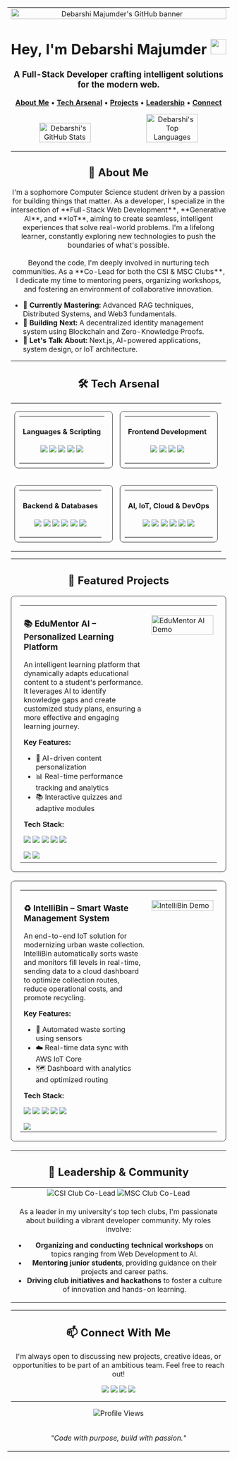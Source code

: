 <table align="center" width="100%">
<tr>
<td>

<div align="center">
  <img src="https://raw.githubusercontent.com/Neel-stack-deb/Neel-stack-deb/main/github-header-image.png" alt="Debarshi Majumder's GitHub banner" width="100%"/>
  <br>
  <h1>
    Hey, I'm Debarshi Majumder 
    <img src="https://media.giphy.com/media/hvRJCLFzcasrR4ia7z/giphy.gif" width="35px"/>
  </h1>
  <h3>
    A Full-Stack Developer crafting intelligent solutions for the modern web.
  </h3>
</div>

<p align="center">
  <a href="#-about-me"><strong>About Me</strong></a> •
  <a href="#-tech-arsenal"><strong>Tech Arsenal</strong></a> •
  <a href="#-featured-projects"><strong>Projects</strong></a> •
  <a href="#-leadership--community"><strong>Leadership</strong></a> •
  <a href="#-connect-with-me"><strong>Connect</strong></a>
</p>

<p align="center">
  <img width="49%" src="https://github-readme-stats.vercel.app/api?username=Neel-stack-deb&show_icons=true&theme=tokyonight&icon_color=79ff97&hide_border=true&count_private=true&include_all_commits=true" alt="Debarshi's GitHub Stats" />
  <img width="49%" src="https://github-readme-stats.vercel.app/api/top-langs/?username=Neel-stack-deb&layout=compact&theme=tokyonight&hide_border=true" alt="Debarshi's Top Languages" />
</p>

---

<h2 id="-about-me" align="center">🚀 About Me</h2>

<p align="center">
I'm a sophomore Computer Science student driven by a passion for building things that matter. As a developer, I specialize in the intersection of **Full-Stack Web Development**, **Generative AI**, and **IoT**, aiming to create seamless, intelligent experiences that solve real-world problems. I'm a lifelong learner, constantly exploring new technologies to push the boundaries of what's possible.
<br><br>
Beyond the code, I'm deeply involved in nurturing tech communities. As a **Co-Lead for both the CSI & MSC Clubs**, I dedicate my time to mentoring peers, organizing workshops, and fostering an environment of collaborative innovation.
</p>

-   🌱 **Currently Mastering:** Advanced RAG techniques, Distributed Systems, and Web3 fundamentals.
-   🔭 **Building Next:** A decentralized identity management system using Blockchain and Zero-Knowledge Proofs.
-   💬 **Let's Talk About:** Next.js, AI-powered applications, system design, or IoT architecture.

---

<h2 id="-tech-arsenal" align="center">🛠️ Tech Arsenal</h2>

<table width="100%">
  <tr>
    <td valign="top" width="50%">
      <table width="100%" style="border: 1px solid #333; border-radius: 8px; padding: 10px;">
        <tr><td align="center">
          <h4>Languages & Scripting</h4>
          <p>
            <img src="https://img.shields.io/badge/C++-00599C?style=for-the-badge&logo=cplusplus&logoColor=white" />
            <img src="https://img.shields.io/badge/Java-ED8B00?style=for-the-badge&logo=openjdk&logoColor=white" />
            <img src="https://img.shields.io/badge/Python-3776AB?style=for-the-badge&logo=python&logoColor=white" />
            <img src="https://img.shields.io/badge/JavaScript-F7DF1E?style=for-the-badge&logo=javascript&logoColor=black" />
            <img src="https://img.shields.io/badge/TypeScript-3178C6?style=for-the-badge&logo=typescript&logoColor=white" />
          </p>
        </td></tr>
      </table>
    </td>
    <td valign="top" width="50%">
      <table width="100%" style="border: 1px solid #333; border-radius: 8px; padding: 10px;">
        <tr><td align="center">
          <h4>Frontend Development</h4>
          <p>
            <img src="https://img.shields.io/badge/React-61DAFB?style=for-the-badge&logo=react&logoColor=black" />
            <img src="https://img.shields.io/badge/Next.js-000000?style=for-the-badge&logo=nextdotjs&logoColor=white" />
            <img src="https://img.shields.io/badge/Redux-764ABC?style=for-the-badge&logo=redux&logoColor=white" />
            <img src="https://img.shields.io/badge/Tailwind_CSS-38B2AC?style=for-the-badge&logo=tailwind-css&logoColor=white" />
          </p>
        </td></tr>
      </table>
    </td>
  </tr>
  <tr>
    <td valign="top" width="50%">
      <table width="100%" style="border: 1px solid #333; border-radius: 8px; padding: 10px;">
        <tr><td align="center">
          <h4>Backend & Databases</h4>
          <p>
            <img src="https://img.shields.io/badge/Node.js-339933?style=for-the-badge&logo=node.js&logoColor=white" />
            <img src="https://img.shields.io/badge/Express.js-000000?style=for-the-badge&logo=express&logoColor=white" />
            <img src="https://img.shields.io/badge/Django-092E20?style=for-the-badge&logo=django&logoColor=white" />
            <img src="https://img.shields.io/badge/PostgreSQL-4169E1?style=for-the-badge&logo=postgresql&logoColor=white" />
            <img src="https://img.shields.io/badge/MongoDB-47A248?style=for-the-badge&logo=mongodb&logoColor=white" />
            <img src="https://img.shields.io/badge/Redis-DC382D?style=for-the-badge&logo=redis&logoColor=white" />
          </p>
        </td></tr>
      </table>
    </td>
    <td valign="top" width="50%">
      <table width="100%" style="border: 1px solid #333; border-radius: 8px; padding: 10px;">
        <tr><td align="center">
          <h4>AI, IoT, Cloud & DevOps</h4>
          <p>
            <img src="https://img.shields.io/badge/OpenAI-412991?style=for-the-badge&logo=openai&logoColor=white" />
            <img src="https://img.shields.io/badge/AWS-232F3E?style=for-the-badge&logo=amazon-aws&logoColor=white" />
            <img src="https://img.shields.io/badge/Docker-2496ED?style=for-the-badge&logo=docker&logoColor=white" />
            <img src="https://img.shields.io/badge/Vercel-000000?style=for-the-badge&logo=vercel&logoColor=white" />
            <img src="https://img.shields.io/badge/ESP32-E7342C?style=for-the-badge&logo=espressif&logoColor=white" />
            <img src="https://img.shields.io/badge/Raspberry_Pi-A22846?style=for-the-badge&logo=raspberrypi&logoColor=white" />
          </p>
        </td></tr>
      </table>
    </td>
  </tr>
</table>

---

<h2 id="-featured-projects" align="center">🚀 Featured Projects</h2>

<table width="100%" style="border: 1px solid #333; border-radius: 8px; padding: 20px; margin-bottom: 20px;">
  <tr>
    <td valign="top" width="65%">
      <h3>📚 EduMentor AI – Personalized Learning Platform</h3>
      <p>An intelligent learning platform that dynamically adapts educational content to a student's performance. It leverages AI to identify knowledge gaps and create customized study plans, ensuring a more effective and engaging learning journey.</p>
      <strong>Key Features:</strong>
      <ul>
        <li>🤖 AI-driven content personalization</li>
        <li>📊 Real-time performance tracking and analytics</li>
        <li>📚 Interactive quizzes and adaptive modules</li>
      </ul>
      <strong>Tech Stack:</strong>
      <p>
        <img src="https://img.shields.io/badge/React-61DAFB?style=for-the-badge&logo=react&logoColor=black" />
        <img src="https://img.shields.io/badge/Node.js-339933?style=for-the-badge&logo=node.js&logoColor=white" />
        <img src="https://img.shields.io/badge/PostgreSQL-4169E1?style=for-the-badge&logo=postgresql&logoColor=white" />
        <img src="https://img.shields.io/badge/OpenAI-412991?style=for-the-badge&logo=openai&logoColor=white" />
        <img src="https://img.shields.io/badge/Vercel-000000?style=for-the-badge&logo=vercel&logoColor=white" />
      </p>
      <a href="[Link to EduMentor Repo]"><img src="https://img.shields.io/badge/Source_Code-181717?style=for-the-badge&logo=github&logoColor=white" /></a>
      <a href="[Link to EduMentor Demo]"><img src="https://img.shields.io/badge/Live_Demo-0078D4?style=for-the-badge&logo=azure-static-web-apps&logoColor=white" /></a>
    </td>
    <td valign="top" width="35%">
      <br>
      <img src="https://raw.githubusercontent.com/Neel-stack-deb/Neel-stack-deb/main/edumentor-demo.png" alt="EduMentor AI Demo" width="100%"/>
    </td>
  </tr>
</table>

<table width="100%" style="border: 1px solid #333; border-radius: 8px; padding: 20px; margin-bottom: 20px;">
  <tr>
    <td valign="top" width="65%">
      <h3>♻️ IntelliBin – Smart Waste Management System</h3>
      <p>An end-to-end IoT solution for modernizing urban waste collection. IntelliBin automatically sorts waste and monitors fill levels in real-time, sending data to a cloud dashboard to optimize collection routes, reduce operational costs, and promote recycling.</p>
      <strong>Key Features:</strong>
      <ul>
        <li>🤖 Automated waste sorting using sensors</li>
        <li>☁️ Real-time data sync with AWS IoT Core</li>
        <li>🗺️ Dashboard with analytics and optimized routing</li>
      </ul>
      <strong>Tech Stack:</strong>
      <p>
        <img src="https://img.shields.io/badge/ESP32-E7342C?style=for-the-badge&logo=espressif&logoColor=white" />
        <img src="https://img.shields.io/badge/Raspberry_Pi-A22846?style=for-the-badge&logo=raspberrypi&logoColor=white" />
        <img src="https://img.shields.io/badge/Node.js-339933?style=for-the-badge&logo=node.js&logoColor=white" />
        <img src="https://img.shields.io/badge/MongoDB-47A248?style=for-the-badge&logo=mongodb&logoColor=white" />
        <img src="https://img.shields.io/badge/AWS-232F3E?style=for-the-badge&logo=amazon-aws&logoColor=white" />
      </p>
      <a href="[Link to IntelliBin Repo]"><img src="https://img.shields.io/badge/Source_Code-181717?style=for-the-badge&logo=github&logoColor=white" /></a>
    </td>
    <td valign="top" width="35%">
      <br>
      <img src="https://raw.githubusercontent.com/Neel-stack-deb/Neel-stack-deb/main/intellibin-demo.png" alt="IntelliBin Demo" width="100%"/>
    </td>
  </tr>
</table>

---

<h2 id="-leadership--community" align="center">🤝 Leadership & Community</h2>

<table width="100%">
  <tr>
    <td align="center">
      <img src="https://img.shields.io/badge/Co--Lead-CSI_Club-blue?style=for-the-badge" alt="CSI Club Co-Lead" />
      <img src="https://img.shields.io/badge/Co--Lead-MSC_Club-orange?style=for-the-badge" alt="MSC Club Co-Lead" />
    </td>
  </tr>
  <tr>
    <td align="center">
      <p>As a leader in my university's top tech clubs, I'm passionate about building a vibrant developer community. My roles involve:</p>
      <ul>
        <li><strong>Organizing and conducting technical workshops</strong> on topics ranging from Web Development to AI.</li>
        <li><strong>Mentoring junior students</strong>, providing guidance on their projects and career paths.</li>
        <li><strong>Driving club initiatives and hackathons</strong> to foster a culture of innovation and hands-on learning.</li>
      </ul>
    </td>
  </tr>
</table>

---

<h2 id="-connect-with-me" align="center">📫 Connect With Me</h2>

<p align="center">
  I'm always open to discussing new projects, creative ideas, or opportunities to be part of an ambitious team. Feel free to reach out!
</p>
<p align="center">
  <a href="https://www.linkedin.com/in/debarshi-majumder-neel/"><img src="https://img.shields.io/badge/LinkedIn-0077B5?style=for-the-badge&logo=linkedin&logoColor=white" /></a>
  <a href="https://github.com/Neel-stack-deb"><img src="https://img.shields.io/badge/GitHub-181717?style=for-the-badge&logo=github&logoColor=white" /></a>
  <a href="mailto:debarshimajumder.dev@gmail.com"><img src="https://img.shields.io/badge/Gmail-D14836?style=for-the-badge&logo=gmail&logoColor=white" /></a>
  <a href="https://wa.me/916290459162"><img src="https://img.shields.io/badge/WhatsApp-25D366?style=for-the-badge&logo=whatsapp&logoColor=white" /></a>
</p>

---

<div align="center">
  <img src="https://komarev.com/ghpvc/?username=Neel-stack-deb&label=Profile%20Views&color=blue&style=flat" alt="Profile Views" />
  <br>
  <br>
  <p><em>"Code with purpose, build with passion."</em></p>
</div>

</td>
</tr>
</table>
